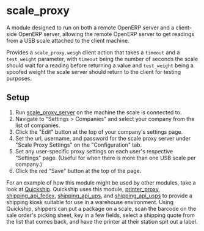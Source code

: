 # scale_proxy

A module designed to run on both a remote OpenERP server and a client-side OpenERP server, allowing the remote OpenERP server to get readings from a USB scale attached to the client machine.

Provides a `scale_proxy.weigh` client action that takes a `timeout` and a `test_weight` parameter, with `timeout` being the number of seconds the scale should wait for a reading before returning a value and `test_weight` being a spoofed weight the scale server should return to the client for testing purposes.

## Setup

1. Run [scale_proxy_server](http://github.com/ryepdx/scale_proxy_server) on the machine the scale is connected to.
2. Navigate to "Settings > Companies" and select your company from the list of companies.
3. Click the "Edit" button at the top of your company's settings page.
4. Set the url, username, and password for the scale proxy server under "Scale Proxy Settings" on the "Configuration" tab.
5. Set any user-specific proxy settings on each user's respective "Settings" page. (Useful for when there is more than one USB scale per company.)
6. Click the red "Save" button at the top of the page.

For an example of how this module might be used by other modules, take a look at [Quickship](http://github.com/ryepdx/quickship). Quickship uses this module, [printer_proxy](http://github.com/ryepdx/printer_proxy), [shipping_api_fedex](https://github.com/ryepdx/shipping_api_fedex), [shipping_api_ups](https://github.com/ryepdx/shipping_api_ups), and [shipping_api_usps](https://github.com/ryepdx/shipping_api_usps) to provide a shipping kiosk suitable for use in a warehouse environment. Using Quickship, shippers can put a package on a scale, scan the barcode on the sale order's picking sheet, key in a few fields, select a shipping quote from the list that comes back, and have the printer at their station spit out a label.
